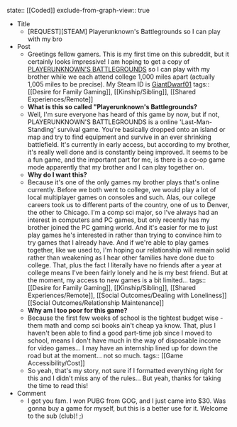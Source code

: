 state:: [[Coded]]
exclude-from-graph-view:: true

- Title
  - [REQUEST][STEAM] Playerunknown's Battlegrounds so I can play with my bro
- Post
  - Greetings fellow gamers. This is my first time on this subreddit, but it certainly looks impressive! I am hoping to get a copy of [PLAYERUNKNOWN'S BATTLEGROUNDS](http://store.steampowered.com/app/578080/PLAYERUNKNOWNS_BATTLEGROUNDS/) so I can play with my brother while we each attend college 1,000 miles apart (actually 1,005 miles to be precise). My Steam ID is [GiantDwarf01](http://steamcommunity.com/profiles/76561198040676166/)
    tags:: [[Desire for Family Gaming]], [[Kinship/Sibling]], [[Shared Experiences/Remote]]
  - **What is this so called "Playerunknown's Battlegrounds?**
  - Well, I'm sure everyone has heard of this game by now, but if not, PLAYERUNKNOWN'S BATTLEGROUNDS is a online 'Last-Man-Standing' survival game. You're basically dropped onto an island or map and try to find equipment and survive in an ever shrinking battlefield. It's currently in early access, but according to my brother, it's really well done and is constantly being improved. It seems to be a fun game, and the important part for me, is there is a co-op game mode apparently that my brother and I can play together on.
  - **Why do I want this?**
  - Because it's one of the only games my brother plays that's online currently. Before we both went to college, we would play a lot of local multiplayer games on consoles and such. Alas, our college careers took us to different parts of the country, one of us to Denver, the other to Chicago. I'm a comp sci major, so I've always had an interest in computers and PC games, but only recently has my brother joined the PC gaming world. And it's easier for me to just play games he's interested in rather than trying to convince him to try games that I already have. And if we're able to play games together, like we used to, I'm hoping our relationship will remain solid rather than weakening as I hear other families have done due to college. That, plus the fact I literally have no friends after a year at college means I've been fairly lonely and he is my best friend. But at the moment, my access to new games is a bit limited...
    tags:: [[Desire for Family Gaming]], [[Kinship/Sibling]], [[Shared Experiences/Remote]], [[Social Outcomes/Dealing with Loneliness]] [[Social Outcomes/Relationship Maintenance]]
  - **Why am I too poor for this game?**
  - Because the first few weeks of school is the tightest budget wise - them math and comp sci books ain't cheap ya know. That, plus I haven't been able to find a good part-time job since I moved to school, means I don't have much in the way of disposable income for video games... I may have an internship lined up for down the road but at the moment... not so much.
    tags:: [[Game Accessibility/Cost]]
  - So yeah, that's my story, not sure if I formatted everything right for this and I didn't miss any of the rules... But yeah, thanks for taking the time to read this!
- Comment
  - I got you fam. I won PUBG from GOG, and I just came into $30. Was gonna buy a game for myself, but this is a better use for it. Welcome to the sub (club)! ;)
